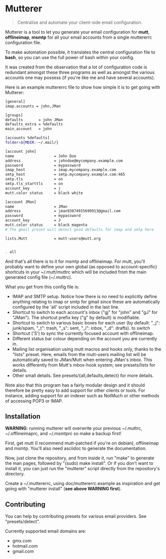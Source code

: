 Mutterer
========
> Centralise and automate your client-side email configuration.

Mutterer is a tool to let you generate your email configuration for
**mutt**, **offlineimap**, **msmtp** for all your email accounts from a
single muttererrc configuration file.

To make automation possible, it translates the central configuration file to
**bash**, so you can use the full power of bash within your config.

It was created from the observation that a lot of configuration code is
redundant amongst these three programs as well as amongst the various
accounts one may possess (if you're like me and have several accounts).

Here is an example muttererrc file to show how simple it is to get going
with Mutterer:

```bash
[general]
imap.accounts = john,JMan

[groups]
defaults       = john JMan
defaults_extra = %defaults
main_account   = john

[accounts %defaults]
folder=${MDIR:-~/.mail/}

[account john]
name                  = John Doe
address               = johndoe@mycompany.example.com
password              = mypassword
imap_host             = imap.mycompany.example.com
smtp_host             = smtp.mycompany.example.com:465
smtp.tls              = on
smtp.tls_starttls     = on
account_key           = j
mutt.color status     = black white

[account JMan]
name                  = JMan
address               = jman93874915699913@gmail.com
password              = mypassword
account_key           = J
mutt.color status     = black magenta
# The gmail preset will detect good defaults for imap and smtp here

lists.Mutt            = mutt-users@mutt.org


. all
```

And that's all there is to it for msmtp and offlineimap. For mutt, you'll
probably want to define your own global (as opposed to account-specific)
shortcuts in your ~/.mutt/muttrc which will be included from the main
generated config file (~/.muttrc).

What you get from this config file is:

- IMAP and SMTP setup. Notice how there is no need to explicitly define
  anything relating to imap or smtp for gmail since these are automatically
  configured by the 'all' script included in the last line.
- Shortcut to switch to each account's inbox ("gj" for "john" and "gJ" for
  "JMan"). The shortcut prefix key ("g" by default) is modifiable.
- Shortcut to switch to various basic boxes for each user (by default:
  "\_j": junk/spam, "\_t": trash, "\_s": sent, "\_i": inbox, "\_d": drafts).
  to switch
- Shortcut ('S') to sync the currently focused account with offlineimap.
- Different status bar colour depending on the account you are currently in.
- Mailing list organisation using mutt macros and hooks only, thanks to the
  "lists" preset. Here, emails from the mutt-users mailing list will be
  automatically saved to JMan/Mutt when entering JMan's inbox. This works
  differently from Mutt's mbox-hook system; see presets/lists for details.
- Other small details. See presets/{all,defaults,detect} for more details.

Note also that this program has a fairly modular design and it should
therefore be pretty easy to add support for other clients or tools. For
instance, adding support for an indexer such as NotMuch or other methods of
accessing POP3 or IMAP.

Installation
------------
**WARNING**: running mutterer will overwrite your previous ~/.muttrc,
~/.offlineimaprc, and ~/.msmtprc so make a backup first!

First, get mutt (I recommend mutt-patched if you're on debian), offlineimap
and msmtp.
You'll also need asciidoc to generate the documentation.

Now, just clone the repository, and from inside it, run "make" to generate
the man pages, followed by "(sudo) make install".
Or if you don't want to install it, you can just run the "mutterer" script
directly from the repository's directory.

Create a ~/.muttererrc, using doc/muttererrc.example as inspiration and get
going with "mutterer install" (**see above WARNING first**).

Contributing
------------
You can help by contributing presets for various email providers. See
"presets/detect".

Currently supported email domains are:

- gmx.com
- hotmail.com
- gmail.com
